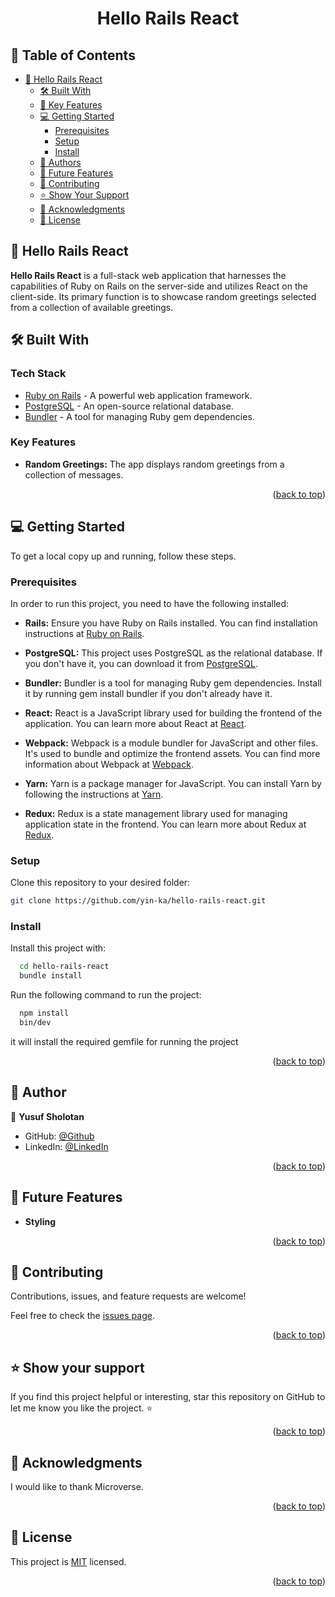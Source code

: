 <div align="center">
  <h1><b>Hello Rails React</b></h1>
</div>

<!-- TABLE OF CONTENTS -->

## 📗 Table of Contents

- [📖 Hello Rails React](#-about-project)
  - [🛠 Built With](#-built-with)
  - [🌟 Key Features](#-key-features)
  - [💻 Getting Started](#-getting-started)
    - [Prerequisites](#prerequisites)
    - [Setup](#setup)
    - [Install](#install)
  - [👥 Authors](#-authors)
  - [🔭 Future Features](#-future-features)
  - [🤝 Contributing](#-contributing)
  - [⭐️ Show Your Support](#️-show-your-support)
  - [🙏 Acknowledgments](#-acknowledgments)
  - [📝 License](#-license)

<!-- ABOUT PROJECT -->

## 📖 Hello Rails React <a name="about-project"></a>

**Hello Rails React** is a full-stack web application that harnesses the capabilities of Ruby on Rails on the server-side and utilizes React on the client-side. Its primary function is to showcase random greetings selected from a collection of available greetings.

## 🛠 Built With <a name="built-with"></a>

### Tech Stack <a name="tech-stack"></a>

- [Ruby on Rails](https://rubyonrails.org) - A powerful web application framework.
- [PostgreSQL](https://www.postgresql.org) - An open-source relational database.
- [Bundler](https://bundler.io) - A tool for managing Ruby gem dependencies.

<!-- FEATURES -->

### Key Features <a name="key-features"></a>

- **Random Greetings:** The app displays random greetings from a collection of messages.

<p align="right">(<a href="#-table-of-contents">back to top</a>)</p>

<!-- GETTING STARTED -->

## 💻 Getting Started <a name="getting-started"></a>

To get a local copy up and running, follow these steps.

### Prerequisites

In order to run this project, you need to have the following installed:

- **Rails:** Ensure you have Ruby on Rails installed. You can find installation instructions at [Ruby on Rails](https://rubyonrails.org/).

- **PostgreSQL:** This project uses PostgreSQL as the relational database. If you don't have it, you can download it from [PostgreSQL](https://www.postgresql.org/download/).

- **Bundler:** Bundler is a tool for managing Ruby gem dependencies. Install it by running gem install bundler if you don't already have it.

- **React:** React is a JavaScript library used for building the frontend of the application. You can learn more about React at [React](https://reactjs.org/).

- **Webpack:** Webpack is a module bundler for JavaScript and other files. It's used to bundle and optimize the frontend assets. You can find more information about Webpack at [Webpack](https://webpack.js.org/).

- **Yarn:** Yarn is a package manager for JavaScript. You can install Yarn by following the instructions at [Yarn](https://classic.yarnpkg.com/en/docs/install/).

- **Redux:** Redux is a state management library used for managing application state in the frontend. You can learn more about Redux at [Redux](https://redux.js.org/).

### Setup

Clone this repository to your desired folder:

```bash
git clone https://github.com/yin-ka/hello-rails-react.git
```

### Install

Install this project with:

```bash
  cd hello-rails-react
  bundle install
```
Run the following command to run the project:

```bash
  npm install
  bin/dev
```

it will install the required gemfile for running the project

<p align="right">(<a href="#readme-top">back to top</a>)</p>

<!-- AUTHORS -->

## 👥 Author <a name="author"></a>

👤 **Yusuf Sholotan**

- GitHub: [@Github](https://github.com/yin-ka)
- LinkedIn: [@LinkedIn](https://www.linkedin.com/in/yusuf-sholotan/)

<p align="right">(<a href="#readme-top">back to top</a>)</p>

<!-- FUTURE FEATURES -->

## 🔭 Future Features <a name="future-features"></a>

- **Styling**

<p align="right">(<a href="#readme-top">back to top</a>)</p>

<!-- CONTRIBUTING -->

## 🤝 Contributing <a name="contributing"></a>

Contributions, issues, and feature requests are welcome!

Feel free to check the [issues page](https://github.com/yin-ka/hello-rails-react/issues).

<p align="right">(<a href="#readme-top">back to top</a>)</p>

<!-- SUPPORT -->

## ⭐️ Show your support <a name="support"></a>

If you find this project helpful or interesting, star this repository on GitHub to let me know you like the project. ⭐️

<p align="right">(<a href="#readme-top">back to top</a>)</p>

<!-- ACKNOWLEDGEMENTS -->

## 🙏 Acknowledgments <a name="acknowledgements"></a>

I would like to thank Microverse.

<p align="right">(<a href="#readme-top">back to top</a>)</p>

<!-- LICENSE -->

## 📝 License <a name="license"></a>

This project is [MIT](https://github.com/yin-ka/hello-rails-react/blob/dev/LICENSE) licensed.

<p align="right">(<a href="#readme-top">back to top</a>)</p>